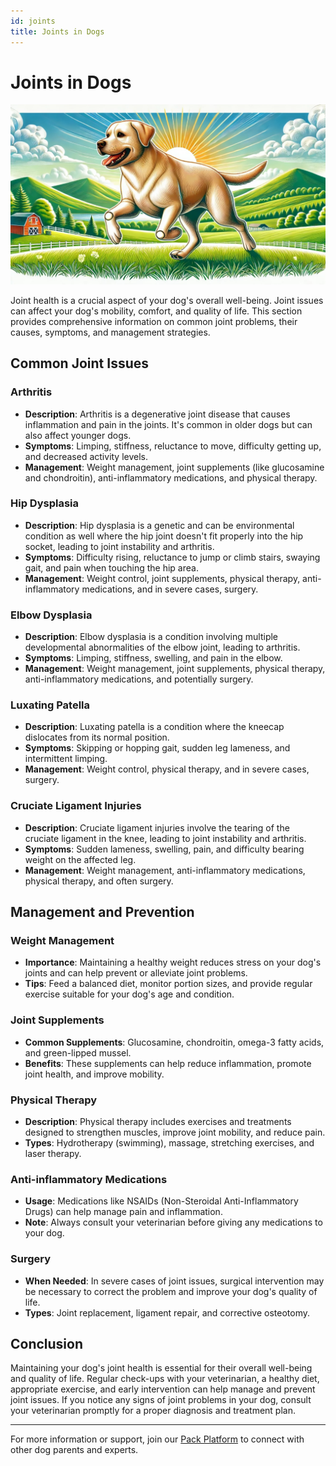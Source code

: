 ```yaml
---
id: joints
title: Joints in Dogs
---
```


# Joints in Dogs
![OhMyDog Rocks Banner](/../static/img/Joint-Cover.jpg)

Joint health is a crucial aspect of your dog's overall well-being. Joint issues can affect your dog's mobility, comfort, and quality of life. This section provides comprehensive information on common joint problems, their causes, symptoms, and management strategies.

## Common Joint Issues

### Arthritis
- **Description**: Arthritis is a degenerative joint disease that causes inflammation and pain in the joints. It's common in older dogs but can also affect younger dogs.
- **Symptoms**: Limping, stiffness, reluctance to move, difficulty getting up, and decreased activity levels.
- **Management**: Weight management, joint supplements (like glucosamine and chondroitin), anti-inflammatory medications, and physical therapy.

### Hip Dysplasia
- **Description**: Hip dysplasia is a genetic and can be environmental condition as well where the hip joint doesn't fit properly into the hip socket, leading to joint instability and arthritis.
- **Symptoms**: Difficulty rising, reluctance to jump or climb stairs, swaying gait, and pain when touching the hip area.
- **Management**: Weight control, joint supplements, physical therapy, anti-inflammatory medications, and in severe cases, surgery.

### Elbow Dysplasia
- **Description**: Elbow dysplasia is a condition involving multiple developmental abnormalities of the elbow joint, leading to arthritis.
- **Symptoms**: Limping, stiffness, swelling, and pain in the elbow.
- **Management**: Weight management, joint supplements, physical therapy, anti-inflammatory medications, and potentially surgery.

### Luxating Patella
- **Description**: Luxating patella is a condition where the kneecap dislocates from its normal position.
- **Symptoms**: Skipping or hopping gait, sudden leg lameness, and intermittent limping.
- **Management**: Weight control, physical therapy, and in severe cases, surgery.

### Cruciate Ligament Injuries
- **Description**: Cruciate ligament injuries involve the tearing of the cruciate ligament in the knee, leading to joint instability and arthritis.
- **Symptoms**: Sudden lameness, swelling, pain, and difficulty bearing weight on the affected leg.
- **Management**: Weight management, anti-inflammatory medications, physical therapy, and often surgery.

## Management and Prevention

### Weight Management
- **Importance**: Maintaining a healthy weight reduces stress on your dog's joints and can help prevent or alleviate joint problems.
- **Tips**: Feed a balanced diet, monitor portion sizes, and provide regular exercise suitable for your dog's age and condition.

### Joint Supplements
- **Common Supplements**: Glucosamine, chondroitin, omega-3 fatty acids, and green-lipped mussel.
- **Benefits**: These supplements can help reduce inflammation, promote joint health, and improve mobility.

### Physical Therapy
- **Description**: Physical therapy includes exercises and treatments designed to strengthen muscles, improve joint mobility, and reduce pain.
- **Types**: Hydrotherapy (swimming), massage, stretching exercises, and laser therapy.

### Anti-inflammatory Medications
- **Usage**: Medications like NSAIDs (Non-Steroidal Anti-Inflammatory Drugs) can help manage pain and inflammation.
- **Note**: Always consult your veterinarian before giving any medications to your dog.

### Surgery
- **When Needed**: In severe cases of joint issues, surgical intervention may be necessary to correct the problem and improve your dog's quality of life.
- **Types**: Joint replacement, ligament repair, and corrective osteotomy.

## Conclusion

Maintaining your dog's joint health is essential for their overall well-being and quality of life. Regular check-ups with your veterinarian, a healthy diet, appropriate exercise, and early intervention can help manage and prevent joint issues. If you notice any signs of joint problems in your dog, consult your veterinarian promptly for a proper diagnosis and treatment plan.

---

For more information or support, join our [Pack Platform](/pack-platform) to connect with other dog parents and experts.
